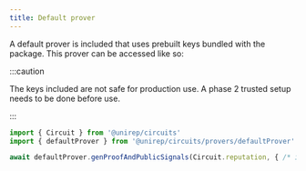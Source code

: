 ```yaml
---
title: Default prover
---
```


A default prover is included that uses prebuilt keys bundled with the package. This prover can be accessed like so:

:::caution

The keys included are not safe for production use. A phase 2 trusted setup needs to be done before use.

:::

```ts
import { Circuit } from '@unirep/circuits'
import { defaultProver } from '@unirep/circuits/provers/defaultProver'

await defaultProver.genProofAndPublicSignals(Circuit.reputation, { /* inputs */ })
```
